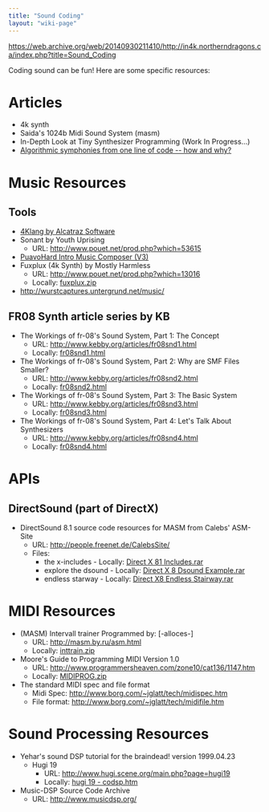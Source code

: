 ```yaml
---
title: "Sound Coding"
layout: "wiki-page"
---
```


https://web.archive.org/web/20140930211410/http://in4k.northerndragons.ca/index.php?title=Sound_Coding

Coding sound can be fun! Here are some specific resources:

# Articles
* 4k synth
* Saida's 1024b Midi Sound System (masm)
* In-Depth Look at Tiny Synthesizer Programming (Work In Progress...)
* [Algorithmic symphonies from one line of code -- how and why?](http://countercomplex.blogspot.pt/2011/10/algorithmic-symphonies-from-one-line-of.html)

# Music Resources

## Tools

* [4Klang by Alcatraz Software](http://4klang.untergrund.net/)
* Sonant by Youth Uprising
    * URL: http://www.pouet.net/prod.php?which=53615
* [PuavoHard Intro Music Composer (V3)](http://www.puavohard.net/php/prod/phpimc)
* Fuxplux (4k Synth) by Mostly Harmless
    * URL: http://www.pouet.net/prod.php?which=13016
    * Locally: [fuxplux.zip](http://in4k.untergrund.net/sound/fuxplux.zip)
* http://wurstcaptures.untergrund.net/music/

## FR08 Synth article series by KB

* The Workings of fr-08's Sound System, Part 1: The Concept
    * URL: http://www.kebby.org/articles/fr08snd1.html
    * Locally: [fr08snd1.html](http://in4k.untergrund.net/various%20web%20articles/fr08snd1.htm)
* The Workings of fr-08's Sound System, Part 2: Why are SMF Files Smaller?
    * URL: http://www.kebby.org/articles/fr08snd2.html
    * Locally: [fr08snd2.html](http://in4k.untergrund.net/various%20web%20articles/fr08snd2.htm)
* The Workings of fr-08's Sound System, Part 3: The Basic System
    * URL: http://www.kebby.org/articles/fr08snd3.html
    * Locally: [fr08snd3.html](http://in4k.untergrund.net/various%20web%20articles/fr08snd3.htm)
* The Workings of fr-08's Sound System, Part 4: Let's Talk About Synthesizers
    * URL: http://www.kebby.org/articles/fr08snd4.html
    * Locally: [fr08snd4.html](http://in4k.untergrund.net/various%20web%20articles/fr08snd4.htm)

# APIs

## DirectSound (part of DirectX)
* DirectSound 8.1 source code resources for MASM from Calebs' ASM-Site
    * URL: http://people.freenet.de/CalebsSite/
    * Files:
        * the x-includes - Locally: [Direct X 81 Includes.rar](http://in4k.untergrund.net/sound/Direct_X_81_Includes.rar)
        * explore the dsound - Locally: [Direct X 8 Dsound Example.rar](http://in4k.untergrund.net/sound/Direct_X_8_Dsound_Example.rar)
        * endless starway - Locally: [Direct X8 Endless Stairway.rar](http://in4k.untergrund.net/sound/Direct_X8_Endless_Stairway.rar)

# MIDI Resources
* (MASM) Intervall trainer Programmed by: [-alloces-]
    * URL: http://masm.by.ru/asm.html
    * Locally: [inttrain.zip](http://in4k.untergrund.net/sound/inttrain.zip)
* Moore's Guide to Programming MIDI Version 1.0
    * URL: http://www.programmersheaven.com/zone10/cat136/1147.htm
    * Locally: [MIDIPROG.zip](http://in4k.untergrund.net/sound/MIDIPROG.zip)
* The standard MIDI spec and file format
    * Midi Spec: http://www.borg.com/~jglatt/tech/midispec.htm
    * File format: http://www.borg.com/~jglatt/tech/midifile.htm

# Sound Processing Resources
* Yehar's sound DSP tutorial for the braindead! version 1999.04.23
    * Hugi 19
        * URL: http://www.hugi.scene.org/main.php?page=hugi19
        * Locally: [hugi 19 - codsp.htm](http://in4k.untergrund.net/html_articles/hugi%2019%20-%20codsp.htm)
* Music-DSP Source Code Archive
   * URL: http://www.musicdsp.org/
